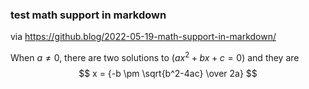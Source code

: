 ### test math support in markdown

via https://github.blog/2022-05-19-math-support-in-markdown/


When $a \ne 0$, there are two solutions to $(ax^2 + bx + c = 0)$ and they are 
$$ x = {-b \pm \sqrt{b^2-4ac} \over 2a} $$

